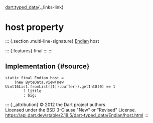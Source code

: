 [dart:typed\_data](../../dart-typed_data/dart-typed_data-library){._links-link}

host property
=============

::: {.section .multi-line-signature}
[Endian](../endian-class) host

::: {.features}
final
:::
:::

Implementation {#source}
--------------

``` {.language-dart data-language="dart"}
static final Endian host =
    (new ByteData.view(new Uint16List.fromList([1]).buffer)).getInt8(0) == 1
        ? little
        : big;
```

::: {._attribution}
© 2012 the Dart project authors\
Licensed under the BSD 3-Clause \"New\" or \"Revised\" License.\
<https://api.dart.dev/stable/2.18.5/dart-typed_data/Endian/host.html>
:::
